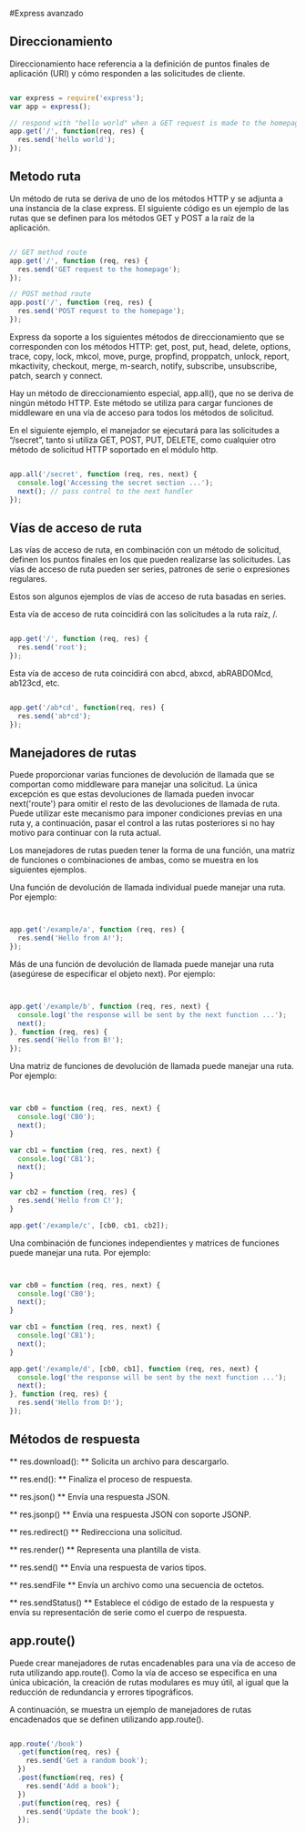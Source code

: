 #Express avanzado

## Direccionamiento

Direccionamiento hace referencia a la definición de puntos finales de aplicación (URI) y cómo responden a las solicitudes de cliente.

```javascript

var express = require('express');
var app = express();

// respond with "hello world" when a GET request is made to the homepage
app.get('/', function(req, res) {
  res.send('hello world');
});


```

## Metodo ruta

Un método de ruta se deriva de uno de los métodos HTTP y se adjunta a una instancia de la clase express.
El siguiente código es un ejemplo de las rutas que se definen para los métodos GET y POST a la raíz de la aplicación.

```javascript

// GET method route
app.get('/', function (req, res) {
  res.send('GET request to the homepage');
});

// POST method route
app.post('/', function (req, res) {
  res.send('POST request to the homepage');
});


```

Express da soporte a los siguientes métodos de direccionamiento que se corresponden con los métodos HTTP: get, post, put, head, delete, options, trace, copy, lock, mkcol, move, purge, propfind, proppatch, unlock, report, mkactivity, checkout, merge, m-search, notify,  subscribe, unsubscribe, patch, search y connect.

Hay un método de direccionamiento especial, app.all(), que no se deriva de ningún método HTTP. Este método se utiliza para cargar funciones de middleware en una vía de acceso para todos los métodos de solicitud.

En el siguiente ejemplo, el manejador se ejecutará para las solicitudes a “/secret”, tanto si utiliza GET, POST, PUT, DELETE, como cualquier otro método de solicitud HTTP soportado en el módulo http.

```javascript

app.all('/secret', function (req, res, next) {
  console.log('Accessing the secret section ...');
  next(); // pass control to the next handler
});


```

## Vías de acceso de ruta

Las vías de acceso de ruta, en combinación con un método de solicitud, definen los puntos finales en los que pueden realizarse las solicitudes. Las vías de acceso de ruta pueden ser series, patrones de serie o expresiones regulares.

Estos son algunos ejemplos de vías de acceso de ruta basadas en series.

Esta vía de acceso de ruta coincidirá con las solicitudes a la ruta raíz, /.


```javascript

app.get('/', function (req, res) {
  res.send('root');
});


```

Esta vía de acceso de ruta coincidirá con abcd, abxcd, abRABDOMcd, ab123cd, etc.


```javascript

app.get('/ab*cd', function(req, res) {
  res.send('ab*cd');
});


```

## Manejadores de rutas

Puede proporcionar varias funciones de devolución de llamada que se comportan como middleware para manejar una solicitud. La única excepción es que estas devoluciones de llamada pueden invocar next('route') para omitir el resto de las devoluciones de llamada de ruta. Puede utilizar este mecanismo para imponer condiciones previas en una ruta y, a continuación, pasar el control a las rutas posteriores si no hay motivo para continuar con la ruta actual.

Los manejadores de rutas pueden tener la forma de una función, una matriz de funciones o combinaciones de ambas, como se muestra en los siguientes ejemplos.

Una función de devolución de llamada individual puede manejar una ruta. Por ejemplo:

```javascript


app.get('/example/a', function (req, res) {
  res.send('Hello from A!');
});


```

Más de una función de devolución de llamada puede manejar una ruta (asegúrese de especificar el objeto next). Por ejemplo:
```javascript


app.get('/example/b', function (req, res, next) {
  console.log('the response will be sent by the next function ...');
  next();
}, function (req, res) {
  res.send('Hello from B!');
});


```

Una matriz de funciones de devolución de llamada puede manejar una ruta. Por ejemplo:

```javascript


var cb0 = function (req, res, next) {
  console.log('CB0');
  next();
}

var cb1 = function (req, res, next) {
  console.log('CB1');
  next();
}

var cb2 = function (req, res) {
  res.send('Hello from C!');
}

app.get('/example/c', [cb0, cb1, cb2]);

```

Una combinación de funciones independientes y matrices de funciones puede manejar una ruta. Por ejemplo:


```javascript


var cb0 = function (req, res, next) {
  console.log('CB0');
  next();
}

var cb1 = function (req, res, next) {
  console.log('CB1');
  next();
}

app.get('/example/d', [cb0, cb1], function (req, res, next) {
  console.log('the response will be sent by the next function ...');
  next();
}, function (req, res) {
  res.send('Hello from D!');
});


```

## Métodos de respuesta

** res.download(): ** Solicita un archivo para descargarlo.

** res.end(): ** Finaliza el proceso de respuesta.

** res.json() ** Envía una respuesta JSON.

** res.jsonp() ** Envía una respuesta JSON con soporte JSONP.

** res.redirect() ** Redirecciona una solicitud.

** res.render() ** Representa una plantilla de vista.

** res.send() ** Envía una respuesta de varios tipos.

** res.sendFile ** Envía un archivo como una secuencia de octetos.

** res.sendStatus() ** Establece el código de estado de la respuesta y envía su representación de serie como el cuerpo de respuesta.

## app.route()

Puede crear manejadores de rutas encadenables para una vía de acceso de ruta utilizando app.route(). Como la vía de acceso se especifica en una única ubicación, la creación de rutas modulares es muy útil, al igual que la reducción de redundancia y errores tipográficos.

A continuación, se muestra un ejemplo de manejadores de rutas encadenados que se definen utilizando app.route().


```javascript

app.route('/book')
  .get(function(req, res) {
    res.send('Get a random book');
  })
  .post(function(req, res) {
    res.send('Add a book');
  })
  .put(function(req, res) {
    res.send('Update the book');
  });


```
